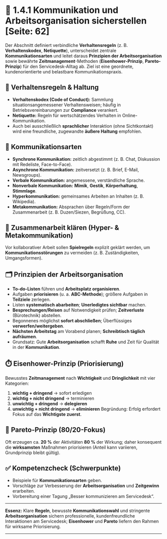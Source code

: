 # 🧭 1.4.1 Kommunikation und Arbeitsorganisation sicherstellen [Seite: 62]

Der Abschnitt definiert verbindliche **Verhaltensregeln** (z. B. **Verhaltenskodex**, **Netiquette**), unterscheidet zentrale **Kommunikationsarten** und leitet daraus **Prinzipien der Arbeitsorganisation** sowie bewährte **Zeitmanagement**-Methoden (**Eisenhower-Prinzip**, **Pareto-Prinzip**) für den Servicedesk-Alltag ab. Ziel ist eine geordnete, kundenorientierte und belastbare Kommunikationspraxis. 

## 📜 Verhaltensregeln & Haltung

* **Verhaltenskodex (Code of Conduct):** Sammlung situationsangemessener Verhaltensweisen; häufig in Betriebsvereinbarungen zur **Compliance** verankert.
* **Netiquette:** Regeln für wertschätzendes Verhalten in Online-Kommunikation.
* Auch bei ausschließlich **sprachlicher** Interaktion (ohne Sichtkontakt) wird eine freundliche, zugewandte **äußere Haltung** empfohlen. 

## 🔄 Kommunikationsarten

* **Synchrone Kommunikation:** zeitlich abgestimmt (z. B. Chat, Diskussion mit Redeliste, Face-to-Face).
* **Asynchrone Kommunikation:** zeitversetzt (z. B. Brief, E-Mail, Newsgroups).
* **Verbale Kommunikation:** angemessene, verständliche Sprache.
* **Nonverbale Kommunikation:** **Mimik**, **Gestik**, **Körperhaltung**, **Stimmlage**.
* **Hyperkommunikation:** gemeinsames Arbeiten an Inhalten (z. B. Wikipedia).
* **Metakommunikation:** Absprachen über Regeln/Form der Zusammenarbeit (z. B. Duzen/Siezen, Begrüßung, CC).

## 🤝 Zusammenarbeit klären (Hyper- & Metakommunikation)

Vor kollaborativer Arbeit sollen **Spielregeln** explizit geklärt werden, um **Kommunikationsstörungen** zu vermeiden (z. B. Zuständigkeiten, Umgangsformen). 

## 🗂️ Prinzipien der Arbeitsorganisation

* **To-do-Listen** führen und **Arbeitsplatz organisieren**.
* Aufgaben **priorisieren** (u. a. **ABC-Methode**); größere Aufgaben in **Teilziele** zerlegen.
* Listen **systematisch abarbeiten**; **Unerledigtes sichtbar** machen.
* **Besprechungen/Reisen** auf Notwendigkeit prüfen; **Zeitverluste** (Bürotechnik) abstellen.
* Begonnenes möglichst **sofort abschließen**; Überflüssiges **verwerfen/weitergeben**.
* **Nächsten Arbeitstag** am Vorabend planen; **Schreibtisch täglich aufräumen**.
* Grundsatz: Gute **Arbeitsorganisation** schafft **Ruhe** und Zeit für Qualität in der **Kommunikation**. 

## ⏱️ Eisenhower-Prinzip (Priorisierung)

Bewusstes **Zeitmanagement** nach **Wichtigkeit** und **Dringlichkeit** mit vier Kategorien:

1. **wichtig + dringend** → sofort erledigen
2. **wichtig + nicht dringend** → terminieren
3. **unwichtig + dringend** → **delegieren**
4. **unwichtig + nicht dringend** → **eliminieren**
   Begründung: Erfolg erfordert Fokus auf das **Wichtigste zuerst**. 

## 🎯 Pareto-Prinzip (80/20-Fokus)

Oft erzeugen ca. **20 %** der Aktivitäten **80 %** der Wirkung; daher konsequent die **wirksamsten** Maßnahmen priorisieren (Anteil kann variieren, Grundprinzip bleibt gültig). 

## ✅ Kompetenzcheck (Schwerpunkte)

* Beispiele für **Kommunikationsarten** geben.
* Vorschläge zur Verbesserung der **Arbeitsorganisation** und **Zeitgewinn** erarbeiten.
* Vorbereitung einer Tagung „Besser kommunizieren am Servicedesk“. 

---

**Essenz:** Klare **Regeln**, bewusste **Kommunikationswahl** und stringente **Arbeitsorganisation** sichern professionelle, kundenfreundliche Interaktionen am Servicedesk; **Eisenhower** und **Pareto** liefern den Rahmen für wirksame Priorisierung.


---

